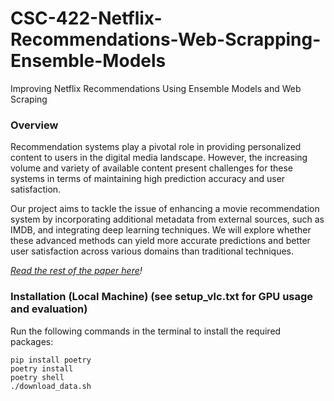 # CSC-422-Netflix-Recommendations-Web-Scrapping-Ensemble-Models
Improving Netflix Recommendations Using Ensemble Models  and Web Scraping

### Overview
Recommendation systems play a pivotal role in providing personalized content to users in the digital media landscape. However, the increasing volume and variety of available content present challenges for these systems in terms of maintaining high prediction accuracy and user satisfaction. 

Our project aims to tackle the issue of enhancing a movie recommendation system by incorporating additional metadata from external sources, such as IMDB, and integrating deep learning techniques. We will explore whether these advanced methods can yield more accurate predictions and better user satisfaction across various domains than traditional techniques.

_[Read the rest of the paper here](https://griffithbaker.com/Netflix-Recommendations-Web-Scrapping-Ensemble-Models/paper/Web-scrapping_deep-learning.pdf)!_

### Installation (Local Machine) (see setup_vlc.txt for GPU usage and evaluation)
Run the following commands in the terminal to install the required packages:
```
pip install poetry
poetry install
poetry shell
./download_data.sh
```
